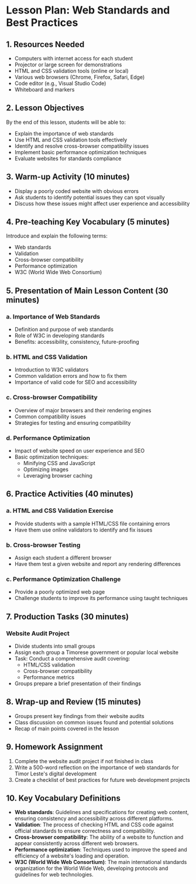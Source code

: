 # Lesson Plan: Web Standards and Best Practices

## 1. Resources Needed

- Computers with internet access for each student
- Projector or large screen for demonstrations
- HTML and CSS validation tools (online or local)
- Various web browsers (Chrome, Firefox, Safari, Edge)
- Code editor (e.g., Visual Studio Code)
- Whiteboard and markers

## 2. Lesson Objectives

By the end of this lesson, students will be able to:
- Explain the importance of web standards
- Use HTML and CSS validation tools effectively
- Identify and resolve cross-browser compatibility issues
- Implement basic performance optimization techniques
- Evaluate websites for standards compliance

## 3. Warm-up Activity (10 minutes)

- Display a poorly coded website with obvious errors
- Ask students to identify potential issues they can spot visually
- Discuss how these issues might affect user experience and accessibility

## 4. Pre-teaching Key Vocabulary (5 minutes)

Introduce and explain the following terms:
- Web standards
- Validation
- Cross-browser compatibility
- Performance optimization
- W3C (World Wide Web Consortium)

## 5. Presentation of Main Lesson Content (30 minutes)

### a. Importance of Web Standards
- Definition and purpose of web standards
- Role of W3C in developing standards
- Benefits: accessibility, consistency, future-proofing

### b. HTML and CSS Validation
- Introduction to W3C validators
- Common validation errors and how to fix them
- Importance of valid code for SEO and accessibility

### c. Cross-browser Compatibility
- Overview of major browsers and their rendering engines
- Common compatibility issues
- Strategies for testing and ensuring compatibility

### d. Performance Optimization
- Impact of website speed on user experience and SEO
- Basic optimization techniques:
  - Minifying CSS and JavaScript
  - Optimizing images
  - Leveraging browser caching

## 6. Practice Activities (40 minutes)

### a. HTML and CSS Validation Exercise
- Provide students with a sample HTML/CSS file containing errors
- Have them use online validators to identify and fix issues

### b. Cross-browser Testing
- Assign each student a different browser
- Have them test a given website and report any rendering differences

### c. Performance Optimization Challenge
- Provide a poorly optimized web page
- Challenge students to improve its performance using taught techniques

## 7. Production Tasks (30 minutes)

### Website Audit Project
- Divide students into small groups
- Assign each group a Timorese government or popular local website
- Task: Conduct a comprehensive audit covering:
  - HTML/CSS validation
  - Cross-browser compatibility
  - Performance metrics
- Groups prepare a brief presentation of their findings

## 8. Wrap-up and Review (15 minutes)

- Groups present key findings from their website audits
- Class discussion on common issues found and potential solutions
- Recap of main points covered in the lesson

## 9. Homework Assignment

1. Complete the website audit project if not finished in class
2. Write a 500-word reflection on the importance of web standards for Timor Leste's digital development
3. Create a checklist of best practices for future web development projects

## 10. Key Vocabulary Definitions

- **Web standards**: Guidelines and specifications for creating web content, ensuring consistency and accessibility across different platforms.
- **Validation**: The process of checking HTML and CSS code against official standards to ensure correctness and compatibility.
- **Cross-browser compatibility**: The ability of a website to function and appear consistently across different web browsers.
- **Performance optimization**: Techniques used to improve the speed and efficiency of a website's loading and operation.
- **W3C (World Wide Web Consortium)**: The main international standards organization for the World Wide Web, developing protocols and guidelines for web technologies.